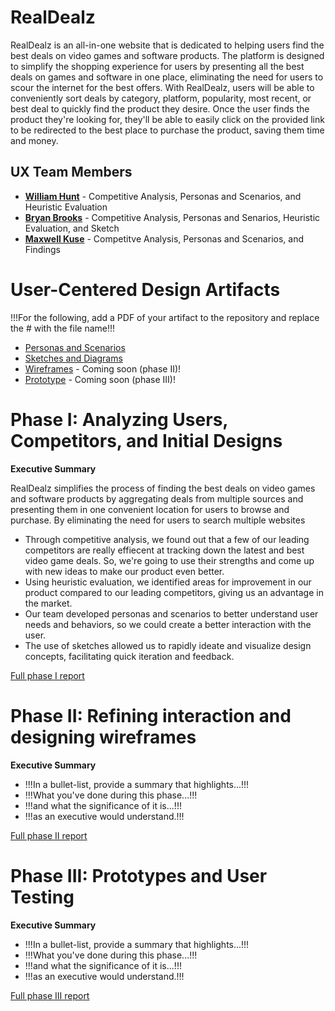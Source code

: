 # RealDealz

RealDealz is an all-in-one website that is dedicated to helping users find the best deals on video games and software products. The platform is designed to simplify the shopping experience for users by presenting all the best deals on games and software in one place, eliminating the need for users to scour the internet for the best offers. With RealDealz, users will be able to conveniently sort deals by category, platform, popularity, most recent, or best deal to quickly find the product they desire. Once the user finds the product they're looking for, they'll be able to easily click on the provided link to be redirected to the best place to purchase the product, saving them time and money.

## UX Team Members

* **[William Hunt](https://usabilityengineering.github.io/ux-portfolio-WCHunt/)** - Competitive Analysis, Personas and Scenarios, and Heuristic Evaluation
* **[Bryan Brooks](https://usabilityengineering.github.io/ux-portfolio-bryanjbrooks/)** - Competitive Analysis, Personas and Senarios, Heuristic Evaluation, and Sketch
* **[Maxwell Kuse](https://usabilityengineering.github.io/ux-portfolio-mwkuse/)** - Competitve Analysis, Personas and Scenarios, and Findings

# User-Centered Design Artifacts
 
!!!For the following, add a PDF of your artifact to the repository and replace the # with the file name!!!
* [Personas and Scenarios](personas/)
* [Sketches and Diagrams](sketches/)
* [Wireframes](#) - Coming soon (phase II)!
* [Prototype](#) - Coming soon (phase III)!

# Phase I: Analyzing Users, Competitors, and Initial Designs

**Executive Summary**

RealDealz simplifies the process of finding the best deals on video games and software products by aggregating deals from multiple sources and presenting them in one convenient location for users to browse and purchase. By eliminating the need for users to search multiple websites

* Through competitive analysis, we found out that a few of our leading competitors are really effiecent at tracking down the latest and best video game deals. So, we're going to use their strengths and come up with new ideas to make our product even better.
* Using heuristic evaluation, we identified areas for improvement in our product compared to our leading competitors, giving us an advantage in the market.
* Our team developed personas and scenarios to better understand user needs and behaviors, so we could create a better interaction with the user.
* The use of sketches allowed us to rapidly ideate and visualize design concepts, facilitating quick iteration and feedback.

[Full phase I report](phaseI/)

# Phase II: Refining interaction and designing wireframes

**Executive Summary**

* !!!In a bullet-list, provide a summary that highlights...!!!
* !!!What you've done during this phase...!!!
* !!!and what the significance of it is...!!!
* !!!as an executive would understand.!!!

[Full phase II report](phaseII/)

# Phase III: Prototypes and User Testing

**Executive Summary**

* !!!In a bullet-list, provide a summary that highlights...!!!
* !!!What you've done during this phase...!!!
* !!!and what the significance of it is...!!!
* !!!as an executive would understand.!!!

[Full phase III report](phaseIII/)
